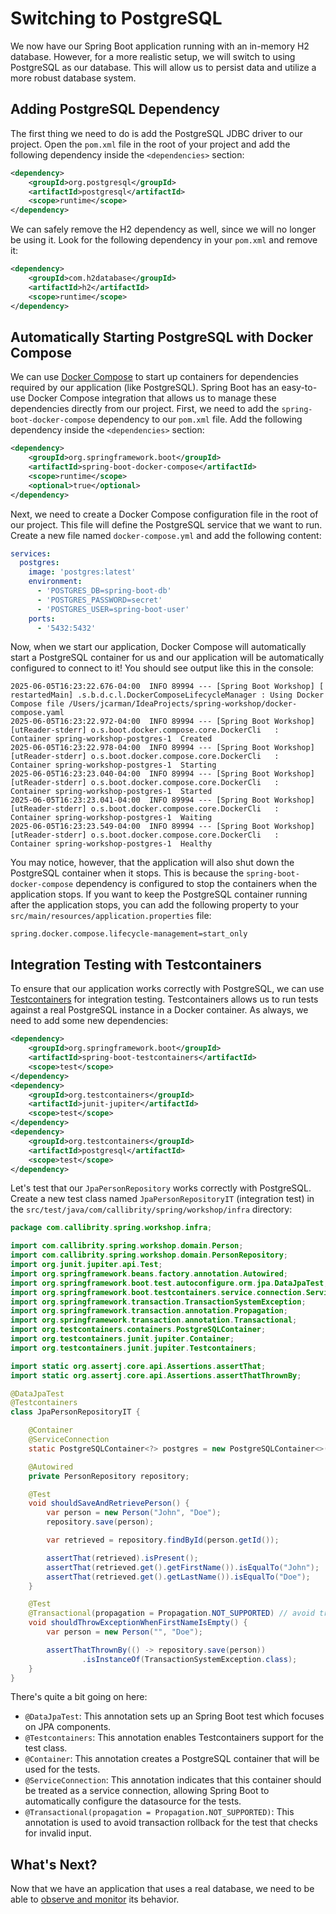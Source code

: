 # Switching to PostgreSQL

We now have our Spring Boot application running with an in-memory H2 database. However, for a more realistic setup, we will switch to using PostgreSQL as our database. This will allow us to persist data and utilize a more robust database system.

## Adding PostgreSQL Dependency

The first thing we need to do is add the PostgreSQL JDBC driver to our project. Open the `pom.xml` file in the root of your project and add the following dependency inside the `<dependencies>` section:
```xml
<dependency>
    <groupId>org.postgresql</groupId>
    <artifactId>postgresql</artifactId>
    <scope>runtime</scope>
</dependency>
```
We can safely remove the H2 dependency as well, since we will no longer be using it. Look for the following dependency in your `pom.xml` and remove it:

```xml
<dependency>
    <groupId>com.h2database</groupId>
    <artifactId>h2</artifactId>
    <scope>runtime</scope>
</dependency>
```

## Automatically Starting PostgreSQL with Docker Compose

We can use [Docker Compose](https://docs.docker.com/compose/) to start up containers for dependencies required by our application (like PostgreSQL). Spring Boot has an easy-to-use Docker Compose integration that allows us to manage these dependencies directly from our project. First, we need to add the `spring-boot-docker-compose` dependency to our `pom.xml` file. Add the following dependency inside the `<dependencies>` section:

```xml
<dependency>
    <groupId>org.springframework.boot</groupId>
    <artifactId>spring-boot-docker-compose</artifactId>
    <scope>runtime</scope>
    <optional>true</optional>
</dependency>
```

Next, we need to create a Docker Compose configuration file in the root of our project. This file will define the PostgreSQL service that we want to run. Create a new file named `docker-compose.yml` and add the following content:

```yaml
services:
  postgres:
    image: 'postgres:latest'
    environment:
      - 'POSTGRES_DB=spring-boot-db'
      - 'POSTGRES_PASSWORD=secret'
      - 'POSTGRES_USER=spring-boot-user'
    ports:
      - '5432:5432'
```

Now, when we start our application, Docker Compose will automatically start a PostgreSQL container for us and our application will be automatically configured to connect to it! You should see output like this in the console:

```text
2025-06-05T16:23:22.676-04:00  INFO 89994 --- [Spring Boot Workshop] [  restartedMain] .s.b.d.c.l.DockerComposeLifecycleManager : Using Docker Compose file /Users/jcarman/IdeaProjects/spring-workshop/docker-compose.yaml
2025-06-05T16:23:22.972-04:00  INFO 89994 --- [Spring Boot Workshop] [utReader-stderr] o.s.boot.docker.compose.core.DockerCli   :  Container spring-workshop-postgres-1  Created
2025-06-05T16:23:22.978-04:00  INFO 89994 --- [Spring Boot Workshop] [utReader-stderr] o.s.boot.docker.compose.core.DockerCli   :  Container spring-workshop-postgres-1  Starting
2025-06-05T16:23:23.040-04:00  INFO 89994 --- [Spring Boot Workshop] [utReader-stderr] o.s.boot.docker.compose.core.DockerCli   :  Container spring-workshop-postgres-1  Started
2025-06-05T16:23:23.041-04:00  INFO 89994 --- [Spring Boot Workshop] [utReader-stderr] o.s.boot.docker.compose.core.DockerCli   :  Container spring-workshop-postgres-1  Waiting
2025-06-05T16:23:23.549-04:00  INFO 89994 --- [Spring Boot Workshop] [utReader-stderr] o.s.boot.docker.compose.core.DockerCli   :  Container spring-workshop-postgres-1  Healthy
```

You may notice, however, that the application will also shut down the PostgreSQL container when it stops. This is because the `spring-boot-docker-compose` dependency is configured to stop the containers when the application stops. If you want to keep the PostgreSQL container running after the application stops, you can add the following property to your `src/main/resources/application.properties` file:

```properties
spring.docker.compose.lifecycle-management=start_only
```

## Integration Testing with Testcontainers

To ensure that our application works correctly with PostgreSQL, we can use [Testcontainers](https://www.testcontainers.org/) for integration testing. Testcontainers allows us to run tests against a real PostgreSQL instance in a Docker container. As always, we need to add some new dependencies:

```xml
<dependency>
    <groupId>org.springframework.boot</groupId>
    <artifactId>spring-boot-testcontainers</artifactId>
    <scope>test</scope>
</dependency>
<dependency>
    <groupId>org.testcontainers</groupId>
    <artifactId>junit-jupiter</artifactId>
    <scope>test</scope>
</dependency>
<dependency>
    <groupId>org.testcontainers</groupId>
    <artifactId>postgresql</artifactId>
    <scope>test</scope>
</dependency>
```

Let's test that our `JpaPersonRepository` works correctly with PostgreSQL. Create a new test class named `JpaPersonRepositoryIT` (integration test) in the `src/test/java/com/callibrity/spring/workshop/infra` directory:

```java
package com.callibrity.spring.workshop.infra;

import com.callibrity.spring.workshop.domain.Person;
import com.callibrity.spring.workshop.domain.PersonRepository;
import org.junit.jupiter.api.Test;
import org.springframework.beans.factory.annotation.Autowired;
import org.springframework.boot.test.autoconfigure.orm.jpa.DataJpaTest;
import org.springframework.boot.testcontainers.service.connection.ServiceConnection;
import org.springframework.transaction.TransactionSystemException;
import org.springframework.transaction.annotation.Propagation;
import org.springframework.transaction.annotation.Transactional;
import org.testcontainers.containers.PostgreSQLContainer;
import org.testcontainers.junit.jupiter.Container;
import org.testcontainers.junit.jupiter.Testcontainers;

import static org.assertj.core.api.Assertions.assertThat;
import static org.assertj.core.api.Assertions.assertThatThrownBy;

@DataJpaTest
@Testcontainers
class JpaPersonRepositoryIT {

    @Container
    @ServiceConnection
    static PostgreSQLContainer<?> postgres = new PostgreSQLContainer<>("postgres:17");

    @Autowired
    private PersonRepository repository;

    @Test
    void shouldSaveAndRetrievePerson() {
        var person = new Person("John", "Doe");
        repository.save(person);

        var retrieved = repository.findById(person.getId());

        assertThat(retrieved).isPresent();
        assertThat(retrieved.get().getFirstName()).isEqualTo("John");
        assertThat(retrieved.get().getLastName()).isEqualTo("Doe");
    }

    @Test
    @Transactional(propagation = Propagation.NOT_SUPPORTED) // avoid transaction rollback
    void shouldThrowExceptionWhenFirstNameIsEmpty() {
        var person = new Person("", "Doe");

        assertThatThrownBy(() -> repository.save(person))
                .isInstanceOf(TransactionSystemException.class);
    }
}
```

There's quite a bit going on here:
- `@DataJpaTest`: This annotation sets up an Spring Boot test which focuses on JPA components.
- `@Testcontainers`: This annotation enables Testcontainers support for the test class.
- `@Container`: This annotation creates a PostgreSQL container that will be used for the tests.
- `@ServiceConnection`: This annotation indicates that this container should be treated as a service connection, allowing Spring Boot to automatically configure the datasource for the tests.
- `@Transactional(propagation = Propagation.NOT_SUPPORTED)`: This annotation is used to avoid transaction rollback for the test that checks for invalid input.

## What's Next?

Now that we have an application that uses a real database, we need to be able to [observe and monitor](observability.md) its behavior.